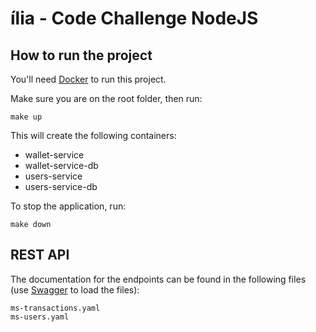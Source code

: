 # ília - Code Challenge NodeJS

## How to run the project

You'll need [Docker](https://www.docker.com/) to run this project.

Make sure you are on the root folder, then run:

``` make up ```

This will create the following containers:
* wallet-service
* wallet-service-db
* users-service
* users-service-db
    
To stop the application, run:

``` make down ```

## REST API

The documentation for the endpoints can be found in the following files (use [Swagger](https://editor-next.swagger.io/) to load the files):

```
ms-transactions.yaml
ms-users.yaml
```


